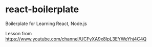# react-boilerplate
Boilerplate for Learning React, Node.js

Lesson from https://www.youtube.com/channel/UCFyXA9x8lpL3EYWeYhj4C4Q
